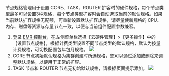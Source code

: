 节点规格管理用于设置 CORE、TASK、ROUTER 扩容时的硬件规格，每个节点类型最多可以设置3种规格，每个节点类型扩容时会自动选取当前的默认规格。如果当前默认扩容规格无配额，可重新设置默认扩容规格，请尽量使新规格的 CPU、内存、磁盘等资源与存量节点一致，以便与当前组件配置参数兼容。

1. 登录 [EMR 控制台](https://console.cloud.tencent.com/emr)，在左侧菜单栏选择【云硬件管理】>【更多操作】中的【设置节点规格】，根据计费类型设置不同节点类型的默认规格，默认为按量计费规格，可切换配置包年包月规格。
![](https://main.qcloudimg.com/raw/90de586e011e35a6392d9229c6c780d3.png)
2. CORE 节点初始默认规格为集群创建时所选规格，您可以通过添加或删除来调整默认规格，以便用于正常的扩容。
3. TASK 节点和 ROUTER 节点无初始默认规格，请根据页面提示添加。 
![](https://main.qcloudimg.com/raw/c5fe0f16b37e0460b002d940ef347bd8.png)
